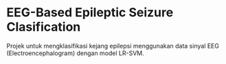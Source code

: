 # EEG-Based Epileptic Seizure Clasification
Projek untuk mengklasifikasi kejang epilepsi menggunakan data sinyal EEG (Electroencephalogram) dengan model LR-SVM.
